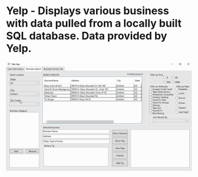 # Yelp - Displays various business with data pulled from a locally built SQL database. Data provided by Yelp.


![Screenshot](yelp.gif)